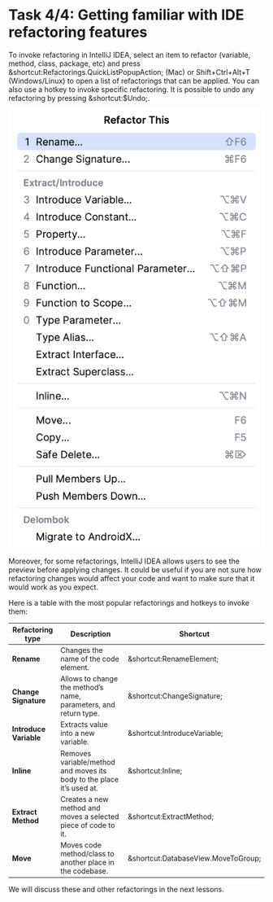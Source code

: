 # Task 4/4: Getting familiar with IDE refactoring features

To invoke refactoring in IntelliJ IDEA, select an item to refactor (variable, method, class, package, etc)
and press &shortcut:Refactorings.QuickListPopupAction; (Mac) or Shift+Ctrl+Alt+T (Windows/Linux) to open a list of refactorings that can be applied.
You can also use a hotkey to invoke specific refactoring. 
It is possible to undo any refactoring by pressing &shortcut:$Undo;.

![Refactor This](../../util/src/test/resources/images/imageRefactorThis.png)

Moreover, for some refactorings, IntelliJ IDEA allows users to see the preview before applying changes.
It could be useful if you are not sure how refactoring changes would affect your code and want to make sure that it
would work as you expect.

Here is a table with the most popular refactorings and hotkeys to invoke them:

| Refactoring type       | Description                                                           | Shortcut                            |
|------------------------|-----------------------------------------------------------------------|-------------------------------------|
| **Rename**             | Changes the name of the code element.                                 | &shortcut:RenameElement;            |
| **Change Signature**   | Allows to change the method’s name, parameters, and return type.      | &shortcut:ChangeSignature;          |
| **Introduce Variable** | Extracts value into a new variable.                                   | &shortcut:IntroduceVariable;        |
| **Inline**             | Removes variable/method and moves its body to the place it’s used at. | &shortcut:Inline;                   |
| **Extract Method**     | Creates a new method and moves a selected piece of code to it.        | &shortcut:ExtractMethod;            |
| **Move**               | Moves code method/class to another place in the codebase.             | &shortcut:DatabaseView.MoveToGroup; |


We will discuss these and other refactorings in the next lessons.
